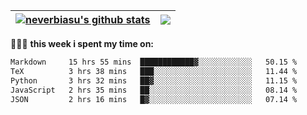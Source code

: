 | <a href="https://github.com/neverbiasu"><img align="center" src="https://github-readme-stats.vercel.app/api?username=neverbiasu&theme=dracula&show_icons=true&hide_border=true&count_private=true" alt="neverbiasu's github stats" /></a> | <a href="https://github.com/neverbiasu"><img align="center" src="https://github-readme-stats.vercel.app/api/top-langs/?username=neverbiasu&theme=dracula&show_icons=true&hide_border=true&layout=compact" /></a> |
| ------------- | ------------- |

👨🏾‍💻 **this week i spent my time on:**
<!--START_SECTION:waka-->

```txt
Markdown     15 hrs 55 mins  ████████████▓░░░░░░░░░░░░   50.15 %
TeX          3 hrs 38 mins   ███░░░░░░░░░░░░░░░░░░░░░░   11.44 %
Python       3 hrs 32 mins   ██▓░░░░░░░░░░░░░░░░░░░░░░   11.15 %
JavaScript   2 hrs 35 mins   ██░░░░░░░░░░░░░░░░░░░░░░░   08.14 %
JSON         2 hrs 16 mins   █▓░░░░░░░░░░░░░░░░░░░░░░░   07.14 %
```

<!--END_SECTION:waka-->

